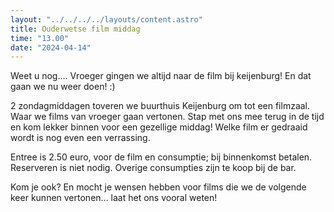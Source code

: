 ```yaml
---
layout: "../../../../layouts/content.astro"
title: Ouderwetse film middag
time: "13.00"
date: "2024-04-14"
---
```


Weet u nog....
Vroeger gingen we altijd naar de film bij keijenburg!
En dat gaan we nu weer doen! :)

2 zondagmiddagen  toveren we buurthuis Keijenburg om tot een filmzaal.
Waar we films van vroeger gaan vertonen.
Stap met ons mee terug in de tijd en kom lekker binnen voor een gezellige middag!
Welke film er gedraaid wordt is nog even een verrassing.

Entree is 2.50 euro, voor de film en consumptie; bij binnenkomst betalen. 
Reserveren is niet nodig.
Overige consumpties zijn te koop bij de bar.

Kom je ook?
En mocht je wensen hebben voor films die we de volgende keer kunnen vertonen... laat het ons vooral weten!
